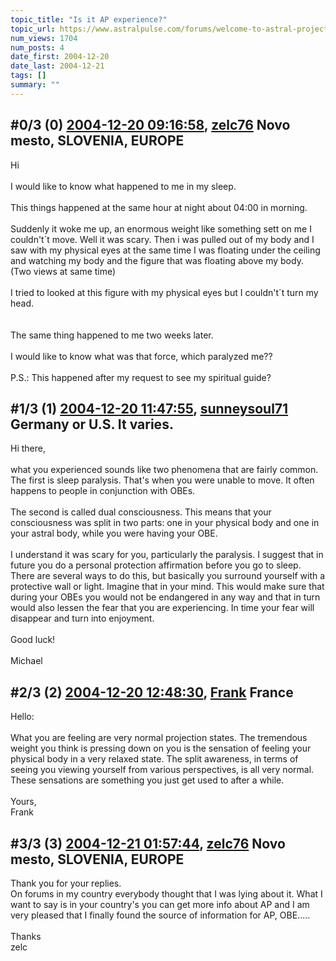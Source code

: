 ```yaml
---
topic_title: "Is it AP experience?"
topic_url: https://www.astralpulse.com/forums/welcome-to-astral-projection-experiences!/is-it-ap-experience
num_views: 1704
num_posts: 4
date_first: 2004-12-20
date_last: 2004-12-21
tags: []
summary: ""
---
```


## \#0/3 (0) [2004-12-20 09:16:58](https://www.astralpulse.com/forums/index.php?msg=138854), [zelc76](https://www.astralpulse.com/forums/profile/?u=7690) Novo mesto, SLOVENIA, EUROPE ##
<section>
Hi
<br>
<br>
I would like to know what happened to me in my sleep.
<br>
<br>
This things happened at the same hour at night about 04:00 in morning.
<br>
<br>
Suddenly it woke me up, an enormous weight like something sett on me I couldn't´t move. Well it was scary. Then i was pulled out of my body and I saw with my physical eyes at the same time I was floating under the ceiling and watching my body and the figure that was floating above my body. (Two views at same time)
<br>
<br>
I tried to looked at this figure with my physical eyes but I couldn't´t turn my head.
<br>
<br>
<br>
The same thing happened to me two weeks later.
<br>
<br>
I would like to know what was that force, which paralyzed me??
<br>
<br>
P.S.: This happened after my request to see my spiritual guide?
</section>

## \#1/3 (1) [2004-12-20 11:47:55](https://www.astralpulse.com/forums/index.php?msg=138862), [sunneysoul71](https://www.astralpulse.com/forums/profile/?u=7668) Germany or U.S.  It varies. ##
<section>
Hi there,
<br>
<br>
what you experienced sounds like two phenomena that are fairly common. The first is sleep paralysis. That's when you were unable to move. It often happens to people in conjunction with OBEs.
<br>
<br>
The second is called dual consciousness. This means that your consciousness was split in two parts: one in your physical body and one in your astral body, while you were having your OBE.
<br>
<br>
I understand it was scary for you, particularly the paralysis. I suggest that in future you do a personal protection affirmation before you go to sleep. There are several ways to do this, but basically you surround yourself with a protective wall or light. Imagine that in your mind. This would make sure that during your OBEs you would not be endangered in any way and that in turn would also lessen the fear that you are experiencing. In time your fear will disappear and turn into enjoyment.
<br>
<br>
Good luck!
<br>
<br>
Michael
</section>

## \#2/3 (2) [2004-12-20 12:48:30](https://www.astralpulse.com/forums/index.php?msg=138869), [Frank](https://www.astralpulse.com/forums/profile/?u=359) France ##
<section>
Hello:
<br>
<br>
What you are feeling are very normal projection states. The tremendous weight you think is pressing down on you is the sensation of feeling your physical body in a very relaxed state. The split awareness, in terms of seeing you viewing yourself from various perspectives, is all very normal. These sensations are something you just get used to after a while.
<br>
<br>
Yours,
<br>
Frank
</section>

## \#3/3 (3) [2004-12-21 01:57:44](https://www.astralpulse.com/forums/index.php?msg=138980), [zelc76](https://www.astralpulse.com/forums/profile/?u=7690) Novo mesto, SLOVENIA, EUROPE ##
<section>
Thank you for your replies.
<br>
On forums in my country everybody thought that I was lying about it. What I want to say is in your country's you can get more info about AP and I am very pleased that I finally found the source of information for AP, OBE.....
<br>
<br>
Thanks
<br>
zelc
</section>